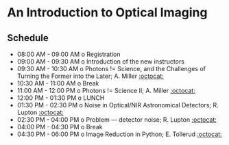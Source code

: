 # An Introduction to Optical Imaging

## Schedule

 * 08:00 AM - 09:00 AM  o  Registration
 * 09:00 AM - 09:30 AM  o  Introduction of the new instructors
 * 09:30 AM - 10:30 AM  o  Photons != Science, and the Challenges of Turning the Former into the Later; A. Miller [:octocat:](https://github.com/adamamiller) 
 * 10:30 AM - 11:00 AM  o  Break
 * 11:00 AM - 12:00 PM  o  Photons != Science II; A. Miller [:octocat:](https://github.com/adamamiller)
 * 12:00 PM - 01:30 PM  o  LUNCH
 * 01:30 PM - 02:30 PM  o  Noise in Optical/NIR Astronomical Detectors; R. Lupton [:octocat:](https://github.com/RobertLuptonTheGood)
 * 02:30 PM - 04:00 PM  o  Problem — detector noise; R. Lupton [:octocat:](https://github.com/RobertLuptonTheGood) 
 * 04:00 PM - 04:30 PM  o  Break
 * 04:30 PM - 06:00 PM  o  Image Reduction in Python; E. Tollerud [:octocat:](https://github.com/eteq)
